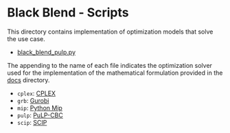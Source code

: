 # Black Blend - Scripts
This directory contains implementation of optimization 
models that solve the use case.

- [black_blend_pulp.py](black_blend_pulp.py)

The appending to the name of each file indicates the optimization solver
used for the implementation of the mathematical formulation
provided in the [docs](../docs/README.md) directory.

- `cplex`: [CPLEX](https://www.ibm.com/analytics/cplex-optimizer)
- `grb`: [Gurobi](https://www.gurobi.com/)
- `mip`: [Python Mip](https://www.python-mip.com/)
- `pulp`: [PuLP-CBC](https://coin-or.github.io/pulp/)
- `scip`: [SCIP](https://www.scipopt.org/)